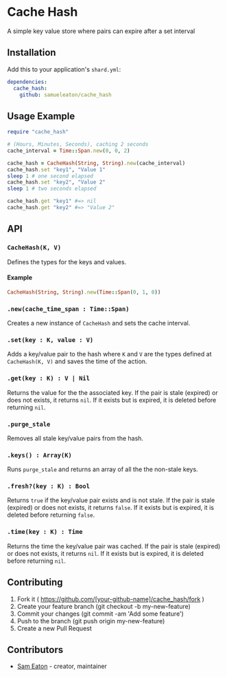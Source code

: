# Cache Hash

A simple key value store where pairs can expire after a set interval

## Installation

Add this to your application's `shard.yml`:

```yaml
dependencies:
  cache_hash:
    github: samueleaton/cache_hash
```

## Usage Example

```ruby
require "cache_hash"

# (Hours, Minutes, Seconds), caching 2 seconds
cache_interval = Time::Span.new(0, 0, 2)

cache_hash = CacheHash(String, String).new(cache_interval)
cache_hash.set "key1", "Value 1"
sleep 1 # one second elapsed
cache_hash.set "key2", "Value 2"
sleep 1 # two seconds elapsed

cache_hash.get "key1" #=> nil
cache_hash.get "key2" #=> "Value 2"
```

## API

### `CacheHash(K, V)`

Defines the types for the keys and values.

#### Example

```ruby
CacheHash(String, String).new(Time::Span(0, 1, 0))
```

### `.new(cache_time_span : Time::Span)`

Creates a new instance of `CacheHash` and sets the cache interval.

### `.set(key : K, value : V)`

Adds a key/value pair to the hash where `K` and `V` are the types defined at `CacheHash(K, V)` and saves the time of the action.

### `.get(key : K) : V | Nil`

Returns the value for the the associated key. If the pair is stale (expired) or does not exists, it returns `nil`. If it exists but is expired, it is deleted before returning `nil`.
 
### `.purge_stale`

Removes all stale key/value pairs from the hash.

### `.keys() : Array(K)`

Runs `purge_stale` and returns an array of all the the non-stale keys.

### `.fresh?(key : K) : Bool`

Returns `true` if the key/value pair exists and is not stale. If the pair is stale (expired) or does not exists, it returns `false`. If it exists but is expired, it is deleted before returning `false`.

### `.time(key : K) : Time`

Returns the time the key/value pair was cached. If the pair is stale (expired) or does not exists, it returns `nil`. If it exists but is expired, it is deleted before returning `nil`.

## Contributing

1. Fork it ( https://github.com/[your-github-name]/cache_hash/fork )
2. Create your feature branch (git checkout -b my-new-feature)
3. Commit your changes (git commit -am 'Add some feature')
4. Push to the branch (git push origin my-new-feature)
5. Create a new Pull Request

## Contributors

- [Sam Eaton](https://github.com/samueleaton) - creator, maintainer
